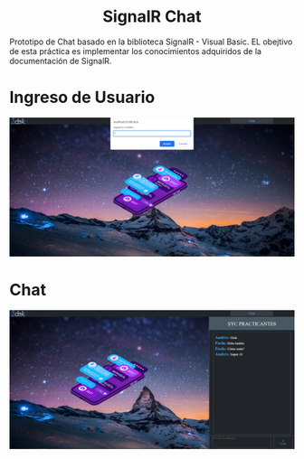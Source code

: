 <h1 align="center">SignalR Chat</h1>

Prototipo de Chat basado en la biblioteca SignalR - Visual Basic. EL obejtivo de esta práctica es implementar los conocimientos adquiridos de la documentación de SignalR.

# Ingreso de Usuario
![Parte1](https://github.com/ApidriuC/SignalR_Chat/blob/master/Captura.PNG)

# Chat
![Parte2](https://github.com/ApidriuC/SignalR_Chat/blob/master/Captura1.PNG)
